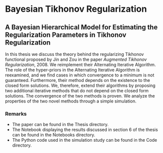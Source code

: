# Bayesian Tikhonov Regularization
## A Bayesian Hierarchical Model for Estimating the Regularization Parameters in Tikhonov Regularization

In this thesis we discuss the theory behind the regularizing Tikhonov functional proposed by Jin and Zou in the paper *Augmented Tikhonov Regularization*, 2008. We reimplement their Alternating Iterative Algorithm. The role of the hyper-priors in the Alternating Iterative Algorithm is reexamined, and we find cases in which convergence to a minimum is not guaranteed. Furthermore, their method depends on the existence to the closed form solutions. We, therefore, extend their algorithms by proposing two additional iterative methods that do not depend on the closed form solutions. The convergence of the two methods is proven. We analyze the properties of the two novel methods through a simple simulation.

### Remarks

- The paper can be found in the Thesis directory. 
- The Notebook displaying the results discussed in section 6 of the thesis can be found in the Notebooks directory.
- The Python code used in the simulation study can be found in the Code directory. 
